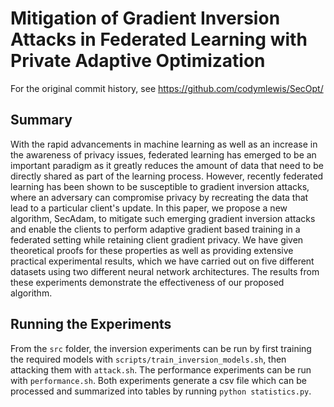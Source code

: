 # Mitigation of Gradient Inversion Attacks in Federated Learning with Private Adaptive Optimization

For the original commit history, see https://github.com/codymlewis/SecOpt/

## Summary

With the rapid advancements in machine learning as well as an increase in the awareness of privacy issues, federated learning has emerged to be an important paradigm as it greatly reduces the amount of data that need to be directly shared as part of the learning process. However, recently federated learning has been shown to be susceptible to gradient inversion attacks, where an adversary can compromise privacy by recreating the data that lead to a particular client's update. In this paper, we propose a new algorithm, SecAdam, to mitigate such emerging gradient inversion attacks and enable the clients to perform adaptive gradient based training in a federated setting while retaining client gradient privacy. We have given theoretical proofs for these properties as well as providing extensive practical experimental results, which we have carried out on five different datasets using two different neural network architectures. The results from these experiments demonstrate the effectiveness of our proposed algorithm.

## Running the Experiments

From the `src` folder, the inversion experiments can be run by first training the required models with `scripts/train_inversion_models.sh`, then attacking them with `attack.sh`. The performance experiments can be run with `performance.sh`. Both experiments generate a csv file which can be processed and summarized into tables by running `python statistics.py`.
